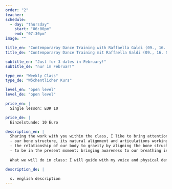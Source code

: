 ```yaml
---
order: "2"
teacher: 
schedule:
  - day: "thursday"
    start: "06:00pm"
    end: "07:30pm"
image: ""

title_en: "Contemporaray Dance Training with Raffaella Galdi (09., 16. & 22.02.2017)"
title_de: "Contemporaray Dance Training mit Raffaella Galdi (09., 16. & 22.02.2017)"

subtitle_en: "Just for 3 dates in February!"
subtitle_de: "nur im Februar!"

type_en: "Weekly Class"
type_de: "Wöchentlicher Kurs"

level_en: "open level"
level_de: "open level"

price_en: |
  Single lesson: EUR 10  

price_de: |
  Einzelstunde: 10 Euro  

description_en: |
  Sharing the work with you within the class, I like to bring attention and awareness to: 
  - our bone structure, its natural alignment and articulations working more efficiently by using less muscle tension. The purpose is to use muscle for support and realignment of the bones. 
  - the relationship of our body to gravity by aligning the bone structure, respecting its natural condition, we can use the connection with “gravity”, which is natural and always present. 
  - to be in the present moment: bringing awareness to our breathing is the bridge between body and mind. Breathing is natural.  
  
  What we will do in class: I will guide with my voice and physical demonstration through a sequence of exercises, using the floor and standing levels, starting very slowly and increasing the speed through out the class process; we will deeply warm up the body. There will be a time frame for movements exploration. I will then teach a dance combination, thanks to which we will specifically work on set movements material.  I like to consider the work as an opportunity for observing, feeling, experiencing, exchanging, confronting and dancing with joy. 

description_de: |

  s. english description
---
```

